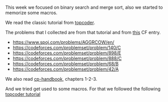 This week we focused on binary search and merge sort, also we started to memorize some macros. 

We read the classic tutorial from [topcoder](https://web.archive.org/web/20180216130323/https://www.topcoder.com/community/data-science/data-science-tutorials/binary-search/). 

The problems that I collected are from that tutorial and from [this](https://codeforces.com/blog/entry/54526) CF entry.

- https://www.spoj.com/problems/AGGRCOW/en/
- https://codeforces.com/problemset/problem/140/C
- https://codeforces.com/problemset/problem/898/E
- https://codeforces.com/problemset/problem/888/C
- https://codeforces.com/problemset/problem/68/B
- https://codeforces.com/problemset/problem/42/A

We also read [cp-handbook](https://cses.fi/book/book.pdf), chapters 1-2-3.

And we tried get used to some macros. For that we followed the following [topcoder tutorial](https://www.topcoder.com/community/competitive-programming/tutorials/power-up-c-with-the-standard-template-library-part-1/
)
